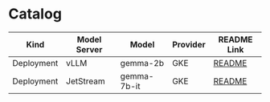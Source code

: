 # Catalog

| Kind | Model Server | Model | Provider | README Link |
| --- | --- | --- | --- | --- |
| Deployment | vLLM | gemma-2b | GKE | [README](./core/deployment/vllm/gemma-2b/gke/README.md) |
| Deployment | JetStream | gemma-7b-it | GKE | [README](./core/deployment/jetstream/gemma-7b-it/gke/README.md) |

